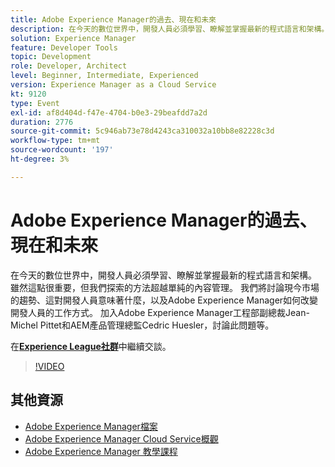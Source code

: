 ```yaml
---
title: Adobe Experience Manager的過去、現在和未來
description: 在今天的數位世界中，開發人員必須學習、瞭解並掌握最新的程式語言和架構。 雖然這點很重要，但我們探索的方法超越單純的內容管理。 我們將討論現今市場的趨勢、這對開發人員意味著什麼，以及Adobe Experience Manager如何改變開發人員的工作方式。 加入Adobe Experience Manager工程部副總裁Jean-Michel Pittet和AEM產品管理總監Cedric Huesler，討論此問題等。
solution: Experience Manager
feature: Developer Tools
topic: Development
role: Developer, Architect
level: Beginner, Intermediate, Experienced
version: Experience Manager as a Cloud Service
kt: 9120
type: Event
exl-id: af8d404d-f47e-4704-b0e3-29beafdd7a2d
duration: 2776
source-git-commit: 5c946ab73e78d4243ca310032a10bb8e82228c3d
workflow-type: tm+mt
source-wordcount: '197'
ht-degree: 3%

---
```


# Adobe Experience Manager的過去、現在和未來

在今天的數位世界中，開發人員必須學習、瞭解並掌握最新的程式語言和架構。 雖然這點很重要，但我們探索的方法超越單純的內容管理。 我們將討論現今市場的趨勢、這對開發人員意味著什麼，以及Adobe Experience Manager如何改變開發人員的工作方式。 加入Adobe Experience Manager工程部副總裁Jean-Michel Pittet和AEM產品管理總監Cedric Huesler，討論此問題等。

在&#x200B;**[Experience League社群](https://adobe.ly/2WrPvNj)**&#x200B;中繼續交談。

>[!VIDEO](https://video.tv.adobe.com/v/337528/?quality=12&learn=on&hidetitle=true)

## 其他資源

- [Adobe Experience Manager檔案](https://experienceleague.adobe.com/docs/experience-manager-cloud-service.html)
- [Adobe Experience Manager Cloud Service概觀](https://experienceleague.adobe.com/docs/experience-manager-cloud-service/overview/home.html)
- [Adobe Experience Manager 教學課程](https://experienceleague.adobe.com/docs/experience-manager-tutorials.html)
